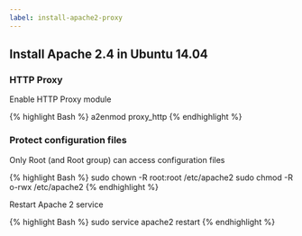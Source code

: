 ```yaml
---
label: install-apache2-proxy
---
```

## Install Apache 2.4 in Ubuntu 14.04

### HTTP Proxy

Enable HTTP Proxy module

{% highlight Bash %}
a2enmod proxy_http
{% endhighlight %}

### Protect configuration files

Only Root (and Root group) can access configuration files

{% highlight Bash %}
sudo chown -R root:root /etc/apache2
sudo chmod -R o-rwx /etc/apache2
{% endhighlight %}

Restart Apache 2 service

{% highlight Bash %}
sudo service apache2 restart
{% endhighlight %}

